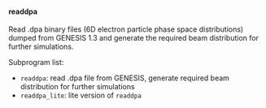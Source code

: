 #### readdpa

Read .dpa binary files (6D electron particle phase space distributions) dumped from GENESIS 1.3 and generate the required beam distribution for further simulations.

Subprogram list:

* <code>readdpa</code>: read .dpa file from GENESIS, generate required beam distribution for further simulations
* <code>readdpa_lite</code>: lite version of <code>readdpa</code>
